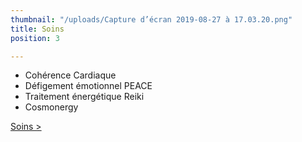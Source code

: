 ```yaml
---
thumbnail: "/uploads/Capture d’écran 2019-08-27 à 17.03.20.png"
title: Soins
position: 3

---
```

- Cohérence Cardiaque
- Défigement émotionnel PEACE
- Traitement énergétique Reiki
- Cosmonergy

[Soins >](/soins)